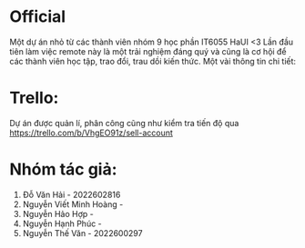 # Official

Một dự án nhỏ từ các thành viên nhóm 9 học phần IT6055 HaUI <3
Lần đầu tiên làm việc remote này là một trải nghiệm đáng quý và cũng là cơ hội để các thành viên học tập, trao đổi, trau dồi kiến thức.
Một vài thông tin chi tiết:

# Trello:
Dự án được quản lí, phân công cũng như kiểm tra tiến độ qua https://trello.com/b/VhgEO91z/sell-account

# Nhóm tác giả:
1. Đỗ Văn Hải - 2022602816<br>
2. Nguyễn Viết Minh Hoàng - <br>
3. Nguyễn Hảo Hợp - <br>
4. Nguyễn Hạnh Phúc - <br>
5. Nguyễn Thế Văn - 2022600297 <br>

